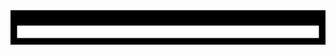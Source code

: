 <div id="terminal" style="background-color: black; color: white; padding: 10px;">
    <p id="output"></p>
    <input type="text" id="input" style="width: 100%; color: black;">
</div>

<script>
    document.getElementById("input").addEventListener("keypress", function(event) {
        if (event.key === "Enter") {
            event.preventDefault();
            var input = document.getElementById("input").value;
            var output = document.getElementById("output");
            if (input.toLowerCase() === "help") {
                output.innerHTML += "Hello World<br>";
            }
            document.getElementById("input").value = "";
        }
    });
</script>